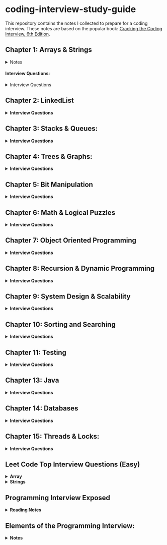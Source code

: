 # coding-interview-study-guide 
  
This repository contains the notes I collected to prepare for a coding interview. These notes are based on the popular book: [Cracking the Coding Interview, 6th Edition](https://www.amazon.com/Cracking-Coding-Interview-Programming-Questions/dp/0984782850). 

## Chapter 1: Arrays & Strings
<details>
 <summary>Notes</summary> 
  
 #### Hash Tables: A data structure that maps keys to values for highly efficient look up.
 
#### ArrayLists & Resizable Arrays   
   
#### StringBuilder 
#### Supplemental Topics:
  + ##### Enumeration vs. Iterator 
  + ##### Collection Interface 
 </details> 

 #### Interview Questions: 
 <details> 
 <summary>Interview Questions</summary>
 
  + <b>1.1 Is Unique<b>: 
  + 1.2 Check Permutation:
  + 1.3 URLify:
  + 1.4 Palindrome Permutation:
  + 1.5 One Away: 
  + 1.6 String Compression:
  + 1.7 Rotate Matrix:
  + 1.8 Zero Matrix:
  + 1.9 String Rotation:
 </details> 
 
## Chapter 2: LinkedList
<details>
<summary>Interview Questions</summary>
 
  * 2.3 Return Kth to Last: Implement an algorithm to find the kth to last element of a singly linked list.
  * 2.3 Delete Middle Node: Implement an algorithm to delete a node in the middle (i.e. any node but the first and last node) of a singly linked list, given only access to that node.
  * 2.4 Partition: 
  * 2.5 Sum Lists: 
  * 2.6 Palindrome: Check if a linked list is a palindrome.
  * 2.7 Intersection: 
  * 2.8 Loop Detection: Given a circular linked list, return the node at the beginning of the loop.
</details>
 
## Chapter 3: Stacks & Queues:
<details>
 <summary>Interview Questions</summary>
 
  + 3.1 Three in One: Describe how you could use a single array to implement three stacks.
  + 3.2 Stack Min: How would you design a stack which, in addition to push and pop, has a function min, which returns the minimum element? Push, pop and min should all operate in O(1) time.
  + 3.3 Stack of Plates: Imagine a (literal) stack of plates. 
  + 3.4 Queue via Stacks: Implement a MyQueue class which implements a queue using two stacks.
  + 3.5 Sort Stack: Sort a stack such that the smallest items are on the top.
  + 3.6 Animal Shelter: 
 </details>
 
 ## Chapter 4: Trees & Graphs: 
 <details>
 <summary>Interview Questions</summary>
 
  + 4.1 Route Between Nodes: Given a directed graph, find out whether there is a route between two nodes.
  + 4.2 Minimal Tree: Given a sorted (increasing order) array with unique integer elements, create a binary tree with minimal height.
  + 4.3 List of Depths: Given a binary tree, create a linked list of all the nodes at each depth.
  + 4.4 Check Balanced: Check if a binary tree is balanced, defined as a tree such that the heights of the two subtrees of any node never differ by more than one.
  + 4.5 Validate BST: Check if a binary tree is a binary search tree.
  + 4.6 Successor: Find the "next" node (in-order successor) of a given node in a binary search tree. Assume that each node has a link to its parent.
  + 4.7 Build Order: 
  + 4.8 First Common Ancestor: Find the first common ancestor of two nodes in a binary tree. Avoid storing additional nodes in a data structure. Note: This is not necessarily a binary search tree.
  + 4.9 BST Sequence: A binary search tree was created by traversing through an array from left to right and inserting each element. Given a binary search tree with distinct elements, printall possible arrays that could have led to this tree.
  + 4.10 Check Subtree: T1 and T2 are two very large binary trees, with T1 much bigger than T2. Determine if T2 is a subtree of T1.
  + 4.11 Random Node: 
  + 4.13 Paths with Sum: Given a binary tree with each node containing an integer value (positive or negative). Count the number of paths that sum to a given value. The path does not need to start or end at the root or a leaf, but it must go downwards from the parent nodes to child nodes.
 </details>
  
## Chapter 5: Bit Manipulation
<details>
 <summary>Interview Questions</summary>
 
  + 5.1 Insertion: 
  + 5.2 Binary to String: Given a real number between 0 and 1 that is passed in as a double, print the binary representation. If the number cannot be represented accurately in binary with at most 32 characters, print "ERROR".
  + 5.3 Flip Bit to Win: You have an integer and you can flip exactly one bit from a 0 to a 1. Find the length of the longest sequence of 1s you could create.
  + 5.4 Next Number: Given a positive integer, print the next smallest and the next largest number that have the same number of 1 bits in their binary representation.
  + 5.5 Debugger: Explain what the following code does: ((n & (n-1) == 0). 
  + 5.6 Conversion: Determine the number of bits you would need to flip to convert integer A to integer B. 
  + 5.7 Pairwise Swap: Swap odd and even bits in an integer with as few instructions as possible. 
  + 5.8 Draw Line: A monochrome screen is stored as a single array of bytes, allowing eight consecutive pixels to be stored in one byte. The screen has width w, where w is divisible by 8 (i.e. no byte will be split across rows). The height of the screen can be derived from the length of the array and the width. Draw a horizontal line from (x1, y) to (x2, y).

 </details>
 
  ## Chapter 6: Math & Logical Puzzles  
  <details>
 <summary>Interview Questions</summary>
 
  + 6.1 The Heavy Pill: You have 20 bottles of pills. 19 bottles have 1.0 gram pills, but one has pills of weight 1.1 grams. Given a cale that provides an exact measurement. How would you find the heavy bottle? Note: You can only use the scale once.
  + 6.2 Basketball: You have a basketball hoop and someone says that you can play one of two games. Game 1: You get one shot to make the hoops. Game 2: You get three shots and you have to make two of three shots. If p is the probability of making a particular shot, for which values of p should you pick one game or the other?
  + 6.3 Dominos: There is an 8x8 chessboard in which two diagonally opposite corners have been cut off. You are given 31 dominos, and a single domino can cover exactly two squares. Can you use the 31 dominos to cover the entire board? Prove you answer (by providing an example or showing why it's impossible).
  + 6.4 Ants on a Triangle: There are three ants on different vertices of a triangle. What is the probability of collision (between any two or all of them) if they start walking on the sides of the triangle? Assume that each ant randomly picks a direction, with either direction being equally likely to be chosen, and that they walk at the same speed. Similarly, find the probability of collision with n ants on an n-vertex polygon. 
  + 6.5 Jugs of Water: You have a five-quart jug, and an unlimited supply of water
  + 6.6 Blue-Eyed Island:
  + 6.7 The Apocalypse:
  + 6.8 The Egg Drop Problem:
  + 6.9 100 Lockers:
  + 6.10 Poison:
</details>

## Chapter 7: Object Oriented Programming
<details>
 <summary>Interview Questions</summary>
 
  + 7.1 Deck of Cards: Design the data structure for a generic deck of cards. Explain how you would subclass the data structure to implement blackjack.
  + 7.2 Call Center:
  + 7.3 Jukebox: Design a musical jukebox using object-oriented principles
  + 7.4 Parking Lot: Design a parking lot using object-oriented principles
  + 7.5 Online Book Reader: Design the data structure for an online book reader system.
  + 7.6 Jigsaw: Implement an NxN jigsaw puzzle. Design the data structure and explain an algorithm to solve the puzzle. Assume that you have a fitswith method, which when passed two puzzle edges, reutrns true if the two edges belong together.
  + 7.7 Chat Server: Explain how you would design a chat server. In particular, provide details about the varaious backend components, classes, and methods. What would be the hardest problems to solve?
  + 7.8 Othello: Othello is played as follows: Each Othello piece is white on one side and black on the other. When a piece is surrounded by its opponents on both the left and right sides, or both the top and bottom, it is said to be captured and its color is flipped. On you turn, you must capture at least one of your opponent's pieces. The game ends when either user has no more valid moves. The win assigned to the person with the most pieces. Implement the object oriented design for Othello.
  + 7.9 Circular Array: Implement a CircularArray class that supports an array-like data structure which can be efficiently rotated. If possible, the class should use a generic type (also called a template), and should support iteration via the standard for each loop (for (Obj 0 : circularArray) notation.
  + 7.10 Minesweeper:
  + 7.11 File System:
  + 7.12 Hash Table: Design and implement a hash table which uses chaining (linked lists) to handle collisions.
</details>

## Chapter 8: Recursion & Dynamic Programming
<details>
 <summary>Interview Questions</summary>
 
  + 8.1 Triple Step: A child is running up a staircase with n steps and can hop either 1 step, 2 steps, or 3 steps at a time. Implement a method to count how many possible ways the hcild can run up the stairs.
  + 8.2 Robot in a Grid: Imagine a robot sitting on the upper left corner of grid with r rows and c columns. The robot can only move in two directions, right and down, but certain cells are "off-limits" such that the robot cannot step on them. Design an algorithm to find a path for the robot from the top left to the bottom right. 
  + 8.3 Magic Index: A magic index in an array A[0 ... n-1]  is defined to be an index such that A[i] = i. Given a sorted array of distinct integers, write a method to find a magic index, if one exists, in array A. 
  + 8.4 Power Set: Write a method to return all subsets of a set.
  + 8.5 Recursive Multiply: Write a recursive function to multiply two positive integers without using * operator. You can use addition, subtraction, and bit shifting, but you should minimize the number of those operations. 
  + 8.6 Towers of Hanoi: In the classic problem of the Towers of Hanoi, you have 3 towers and N disks of different sizes which can slide onto any tower. The puzzle starts with disks sorted in ascending order of size from top to bottom (i.e., each disk sits on top of an even larger one). You have the following constraints:
  * Only one disk can be moved at a time.
  * A disk is slid off the otp of one tower onto another tower.
  * A disk cannot be placed on top of a smaller disk.
  * Write a program to move the disks from th efirst tower to the last usings stacks.
  + 8.7 Permutations without Dups: Write a method to compute all permutations of a string of unique characters.
  + 8.8 Permutations with Dups: Write a method to compute all permutations of a string whose characters are not necessarily unique. The list of permutations should not have duplicates.
  + 8.9 Parens: Implement an algorithm to print all valid (e.g., properly opened and closed) combinations of n pairs of parentheses.
  + 8.10 Paint Fill: Implement the 
  + 8.11 Coins:
  + 8.12 Eight Queens:
  + 8.13 Stack of Boxes:
  + 8.14 Boolean Evaluation:
</details>

## Chapter 9: System Design & Scalability
<details>
 <summary>Interview Questions</summary>
 
  + 9.1 Stock Data: Imagine you are building some sort of service that will be called by up to 1,000 client applications to get simple end-of-day stock price information (open, close, high, low). You may assume that you already have the data, and you can store it in any format you wish. How would you design the client-facing service that provides the inforomation to client applications? You are responsible for the development, rollout, and ongoing monitoring and maintenance of the feed. Describe the different methods you considered and why you would recommend your approach. Your service can use any technologies you wish, and can distribute the information to the client application in any mechanism you choose.
  + 9.2 Social Network: How would you design the data structure for a very large social network like Facebook or LinkedIn? Design how you would design an algorithm to show the shortest path between two people?
  + 9.3 Web Crawler: If you were designing a web crawler, how would you avoid getting into infinite loops?
  + 9.4 Duplicate URLs: You have 10 billion URLs. How would you detect the duplicate documents? In this case, assume "duplicate" means the URLs are identical.
  + 9.5 Cache: Imagine a web server for a simplified search engine. This systemm has 100 machines to respond to search queries, which may then call out using ```processSearch(string query)``` to another cluster of machines to actually get the result. The machine which responds to a given query is chosen at random, so you cannot guarantee that the same machine will always respond to the same request. The method ```processSearch``` is very expensive. Design a caching mechanism for the most recent queries. Be sure to explain how you would update the cache when data changes.
  + 9.6 Sales Rank: A large eCommerce wishes to list the best-selling products, overall and by category. For example, one product might be the #1056th best-selling product overall but the #13th best-selling product under "Sports Equipment" and the #24th best-selling product under "Safety". Describe how you would design this system?
  + 9.7 Personal Financial Manager: Explain how you would design a personal financial manager (like mint.com). This system would connect to your bank accounts, analyze your spending habits, and make recommendations.
  + 9.8 Pastebin: Design a system like pastebin, where a usercan enter a piece of text and get a randomly generated URL to access it.  
</details>

## Chapter 10: Sorting and Searching
<details>
 <summary>Interview Questions</summary>
 
  + 10.1 Sorted Merge: Given two sorted arrays, A and B, where A has a large enough buffer at the end to hold B. Write a method to merge B into A in sorted order.
  + 10.2 Group Anagrams: Sort an array of strings so that all the anagrams are next to each other.
  + 10.3 Search in Rotated Array: Given a sorted array of n integers that has been rotated an unkown number of times, write code to find an element in the array. Assume that the array was orginally sorted in increasing order. 
  + 10.4 Sorted Search, No Size: 
  + 10.5 Sparse Search: Given a sorted array of strings that is interspersed with empty strings, write a method to find the location of a given string.
  + 10.6 Sort Big File: Imagine you have a 20 GB file with one string per line. Explain how you would sort the file.
  + 10.7 Missing Int: 
  + 10.8 Find Duplicates:
  + 10.9 Sorted Matrix Search:
  + 10.10 Rank from Stream:
  + 10.11 Peaks and Valleys:
</details>

## Chapter 11: Testing
<details>
 <summary>Interview Questions</summary>
 
  + 11.1 Mistake: Find the mistake(s) in the following code:
  + 11.2 Random Crashes:
  + 11.3 Chess Test:
  + 11.4 No Test Tools: How would you load test a webpage without using any test tools?
  + 11.5 Test a Pen: How would you test a pen?
  + 11.6 Test an ATM: How would you test an ATM in a distributed banking system?
</details>

## Chapter 13: Java
<details>
 <summary>Interview Questions</summary>
 
  + 13.1 Private Constructor: In terms of inheritance, which is the effect of keeping a constructor private?
  + 13.2 Return from Finally: In Java, does the finally block get executed if we insert a return statement inside the try block of a try-catch-finally?
  + 13.3 Final, etc.: What is the difference between final, finally, and finalize?
  + 13.4 Generics vs. Templates: Explain the difference between templates in C++ and generics in Java.
  + 13.5 TreeMap, HashMap, LinkedHashMap: Explain the differences between TreeMap, HashMap, and LinkedHashMap. Provide an example of when each one would be best.
  + 13.6 Object Reflection: Explain what object reflection is in Java and why it is useful.
  + 13.7 Lambda Expressions: There is a class Country that has methods getContinent() and getPopulation(). Write a funciton 
  ```int getPopulation(List<Country> countries, String continent)``` that computes the total population of a given continent, given a list of all countries and the name of a continent.
  + 13.8 Lambda Random: Using Lambda expressions, write a function ```List<Integer> getRandomSubset(List<Integer> list)``` that returns a random subset of arbitrary size. All subsets (including the empty set) should be equally likely to be chosen.
</details>

## Chapter 14: Databases
<details>
 <summary>Interview Questions</summary>
  
  + Questions 1 through 3 refer to the database schema at the end of the chapter. Each apartment can have multiple tenants, and each tenant can have multiple apartments. Each apartment belongs to one building, and each building belongs to one complex. 
  + 14.1 Multiple Apartments: Write a SQL query to get a list of tenants who are renting more than one apartment.
  + 14.2 Open Requests: Write a SQL query to get a list of all buildings and the number of open requests (Requests in which status equals 'Open').
  + 14.3 Close All Requests: Building #11 is undergoing a major renovation. Implement a query to  close all requests from apartments in this building.
  + 14.4 Joins: What are the different types of joins? Please explain how they differ and why certain types are better in certain situations.
  + 14.5 Denormalization: What is denormalization? Explain the pros and cons?
  + 14.6 Entity-Relationship Diagram: Draw an entity-relationship diagram for a database with companies, people, and professionals (people who work for companies). 
  + 14.7 Design Grade Database: Imagine a simple database storing information for student's grades. Design what this database might look like and provide a SQL query to return a list of the honor roll students (top 10%), sorted by their grade point average.
</details>

## Chapter 15: Threads & Locks:
<details>
 <summary>Interview Questions</summary>
  
  + 15.1 Thread vs Process: What's the difference between a thread and a process?
  + 15.2 Context Switch: How would you measure the time spent in a context switch?
  + 15.3 Dining Philosophers: In the famous dining philosoper problem, a bunch of philosophers are sitting around a circular table with one chopstick between each of them. A philosopher needs both chopsticks to eat, and always picks up the left chopstick before the right one. A deadlock could potentially occur if all the philosophers reached for the left chopstick at the same time. Using threads and locks, implement a simulation of the dining philosopher problem that prevents dead-locks.
  + 15.4 Deadlock-Free Class: Design a class which provides a lock only if there are no possible deadlocks.
  + 15.5 Call In Order: Suppose we have the following code: <br />
  ```
  public class foo {
    public Foo(){ ... }
    public void first() { ... }
    public void second() { ... }
    public void third() { ... }
  }
  ```
  The same instance of Foo will be passed to three different threads. ThreadA will call first, threadB will call second, and threadC will call third. Design a mechanism to ensure that first is called before second and second is called before third.
  + 15.6 Synchronized Methods: You are given a class with synchronized method A and a normal method B, If you have two threads in one instance of a program, can they execute A at the same time? Can they execute A and B at the same time?
  + 15.7 FizzBuzz: In the classic problem FizzBuzz, you are told to print the numbers from 1 to n. However, when the number is divisible by 3, print "Fizz". When it is divisible by 5, print "Buzz". When it is divisible by 3 and 5, print "FizzBuzz". In this problem, you are asked to do this in a multithreaded way. Implement a multithreaded version of FizzBuzz with four threads. One thread checks for divisiblity of 3 and prints "Fizz". Another thread is responsible for divisibility of 5 and prints "Buzz". A third thread is responsible for divisibility of 3 and 5 and prints "FizzBuzz". A fourth thread does the numbers. 
</details>

## Leet Code Top Interview Questions (Easy)
<details>
 <summary>Array</summary>

* 1.1 Remove Duplicates from Sorted Array
* 1.2 Best Time to Buy and Sell Stocks
* 1.3 Rotate Array
* 1.4 Contains Duplicate
* 1.5 Single Number
* 1.6 Intersection of Two Arrays II
* 1.7 Plus One
* 1.8 Move Zeroes
* 1.9 Two Sum
* 2.0 Valid Sudoku
* 2.1 Rotate Image
</details>

<details>
 <summary>Strings</summary>

* 1.1 Reverse String
* 1.2 Reverse Integer
* 1.3 First Unique Character in a String
* 1.4 Valid Anagram
</details>

## Programming Interview Exposed 
<details>
 <summary>Reading Notes</summary>
 
### Preface:
You’ll get as much out of this book as you put into it. Take some time trying to work through the problems before you read the solutions. Deliberate practice.
If you work on learning to solve not just the specific problems we present, but the types of problems we present, you’ll be able to handle anything they throw at you in an interview
Learning by watching is never as effective as learning by doing. If you want to get the most out of this book, you will have to work out the problems yourself. 
After you read a problem, put the book down and try to work out the solution.
### Introduction:
Landing a great programming job isn’t a matter of luck; it’s a matter of preparation. Software firms want to hire great programmers who can work well with others to successfully produce great products.
Programming interview do not assess essential skills such as: communicating, teamwork, architecture, management of large codebases, discipline to consistently produce reliable code on schedule; and the ability to tackle a large projects.
How to use the book: 
Preparation is the key to mastering the programming interview process.
Don’t skip or gloss over the material you don’t understand.
### Chapter 1: Before the Search:
The best programmers are passionate about their work.
Know yourself: know they type of programmer you want to be.
Do well in school: Although grades aren’t everything, they are one measure that companies use to rank new graduates with little job experience.
### Chapter 2: The Job Application Process:
When an offer is made, do not accept it immediately. Give yourself time to consider it.
Look over the offer, try to negotiate a better deal, no matter what the recruiter says.
Recruiter’s job is to do everything necessary to get you to accept the offer at the lowest possible salary.
### Chapter 3: Approaches to Programming Problems:
How a candidate performs during the programming interviews is the main determinant of whether an offer is made.
Many of the questions are designed to take up to an hour to solve, so don’t get frustrated if you don’t see the answer right away. 
Note: These problems are hard! Some of the questions are designed to see how you handle a problem when you don’t immediately see the solution. 
### The Process
The point of the coding questions is to determine how well you can code. It’s the most important part of the interview.
Show the interviewer that you understand the underlying concepts, not that you’ve managed to memorize the answer to a programming puzzle.

### Solving the Problems: (discussion between you and the interviewer)
1. Make sure you understand the problem. Ask the right clarifying question.
2. When you understand the question, try a simple example.
3 a. Find the brute force solution.
3 b. Focus on the algorithms and data structures you will use to solve the problem
4. After you figure out your algorithm & how you can implement it, explain your solution to the interviewer. 
5. While you code, explain what you’re doing. Narrate your code.
6. Ask questions when necessary.
7. After you write the code for a problem, immediately verify that the code works by tracing through it with an example.Helps to flush out minor errors and bugs.
8. Make sure you check your code for all errors and special cases, especially boundary conditions. 
9. State the time and space complexity.

### When you get stuck:
Show interest in the problem and keep trying to solve it.
Note: Go back to an example. Try to move from the specific example to the general case and from there to the solution.
Try a different data structure.

 </details>

## Elements of the Programming Interview:
<details>
 <summary>Notes</summary>
 
 ### Introduction:
EPI aims to help engineers interviewing for software development positions. Primary focus on data structures (d.s.), algorithms (algors), system design (s.d.), and problem solving. 
Don’t waste precious time on topics you do not need to know. Dijkstra’s and other related algorithms should not be of importance. Master array, linked lists and string problems. Then, trees and graphs. 
### Chapter 1: 
### Getting Ready:
Before everything else, getting ready is the secret of success. -H. Ford.
Strategies For a Great Interview
The essence of strategy is choosing what not to do
### Approaching the Problem:
Clarify the question: A good way of clarifying the question is to state a concrete instance of the problem. For example, if the question is “find the first occurrence of a number greater than k in a sorted array”, you could ask “if the input array is <2,20,30> and k is 3, then are you supposed to return 1, the index of 20?” These questions can be formalized as unit tests.
Ask interviewer what time and space complexity s/he would like in your solution.
Work on concrete examples:
Spell out the brute force solution:
### Think out loud:
Apply patterns from past problem:
Focus on the top-level algorithms: Specify you will handle the main algorithm first, then the corner cases. Add TODO comments for portions that you want to come back to.
### General Conversation:
The point of this conversation is to answer the following questions:
Can the candidate clearly communicate a complex idea?
Is the candidate passionate about his work?
Is there a potential interest match with some project?
The only failures and mistakes in life are the ones you do not learn from.
### Conducting An Interview:
If you know both yourself and your enemy, you can win numerous battles without jeopardy. - “The Art of War”, Sun Tzu, 515 B.C.	
### Problem Solving: 
It’s not that I’m so smart, it’s just that I stay with problems longer. - A. Einstein
Bear in mind developing problem solving skills is like learning to play a musical instrument--books and teachers can point you in the right direction, but only your hard work will take you there.
### 4.1 Data structure review:
1. d.s - is a way of storing and organizing related data items so that they can be manipulated efficiently. 
2. Binary trees: used to represent hierarchical relationships.
3. Hash Tables: a d.s. Used to store keys, optionally, with corresponding values. Inserts, deletes, and lookups run O(1) time on average. One caveat is that these functions require good hash function--a mapping from the set of all possible keys to the integers which is similar to a uniform random assignment. Another caveat is that if the number of keys that is to be stored is not known in advance then the hash table needs to be periodically resized, which depending on how the resizing is implemented, can lead to some updates having O(n) complexity. 

 </details>
